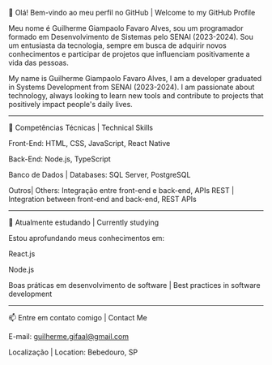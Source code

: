 👋 Olá! Bem-vindo ao meu perfil no GitHub | Welcome to my GitHub Profile

Meu nome é Guilherme Giampaolo Favaro Alves, sou um programador formado em Desenvolvimento de Sistemas pelo SENAI (2023-2024). Sou um entusiasta da tecnologia, sempre em busca de adquirir novos conhecimentos e participar de projetos que influenciam positivamente a vida das pessoas.

My name is Guilherme Giampaolo Favaro Alves, I am a developer graduated in Systems Development from SENAI (2023-2024). I am passionate about technology, always looking to learn new tools and contribute to projects that positively impact people's daily lives.

---

🔧 Competências Técnicas | Technical Skills

Front-End: HTML, CSS, JavaScript, React Native

Back-End: Node.js, TypeScript

Banco de Dados | Databases: SQL Server, PostgreSQL

Outros| Others: Integração entre front-end e back-end, APIs REST | Integration between front-end and back-end, REST APIs


---

🌱 Atualmente estudando | Currently studying

Estou aprofundando meus conhecimentos em:

React.js

Node.js

Boas práticas em desenvolvimento de software | Best practices in software development



---

📫 Entre em contato comigo | Contact Me

E-mail: guilherme.gifaal@gmail.com

Localização | Location: Bebedouro, SP
